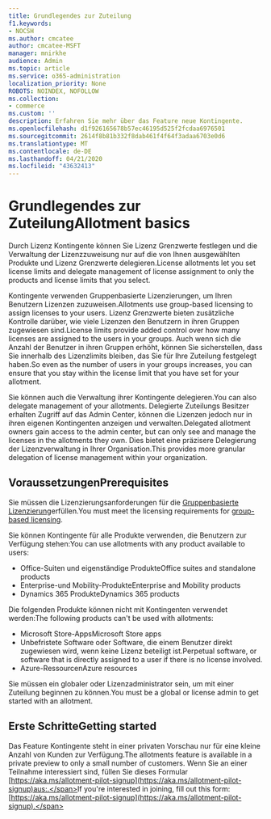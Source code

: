 ```yaml
---
title: Grundlegendes zur Zuteilung
f1.keywords:
- NOCSH
ms.author: cmcatee
author: cmcatee-MSFT
manager: mnirkhe
audience: Admin
ms.topic: article
ms.service: o365-administration
localization_priority: None
ROBOTS: NOINDEX, NOFOLLOW
ms.collection:
- commerce
ms.custom: ''
description: Erfahren Sie mehr über das Feature neue Kontingente.
ms.openlocfilehash: d1f926165678b57ec46195d525f2fcdaa6976501
ms.sourcegitcommit: 2614f8b81b332f8dab461f4f64f3adaa6703e0d6
ms.translationtype: MT
ms.contentlocale: de-DE
ms.lasthandoff: 04/21/2020
ms.locfileid: "43632413"
---
```

# <a name="allotment-basics"></a><span data-ttu-id="23862-103">Grundlegendes zur Zuteilung</span><span class="sxs-lookup"><span data-stu-id="23862-103">Allotment basics</span></span>

<span data-ttu-id="23862-104">Durch Lizenz Kontingente können Sie Lizenz Grenzwerte festlegen und die Verwaltung der Lizenzzuweisung nur auf die von Ihnen ausgewählten Produkte und Lizenz Grenzwerte delegieren.</span><span class="sxs-lookup"><span data-stu-id="23862-104">License allotments let you set license limits and delegate management of license assignment to only the products and license limits that you select.</span></span>

<span data-ttu-id="23862-105">Kontingente verwenden Gruppenbasierte Lizenzierungen, um Ihren Benutzern Lizenzen zuzuweisen.</span><span class="sxs-lookup"><span data-stu-id="23862-105">Allotments use group-based licensing to assign licenses to your users.</span></span> <span data-ttu-id="23862-106">Lizenz Grenzwerte bieten zusätzliche Kontrolle darüber, wie viele Lizenzen den Benutzern in ihren Gruppen zugewiesen sind.</span><span class="sxs-lookup"><span data-stu-id="23862-106">License limits provide added control over how many licenses are assigned to the users in your groups.</span></span> <span data-ttu-id="23862-107">Auch wenn sich die Anzahl der Benutzer in ihren Gruppen erhöht, können Sie sicherstellen, dass Sie innerhalb des Lizenzlimits bleiben, das Sie für Ihre Zuteilung festgelegt haben.</span><span class="sxs-lookup"><span data-stu-id="23862-107">So even as the number of users in your groups increases, you can ensure that you stay within the license limit that you have set for your allotment.</span></span>

<span data-ttu-id="23862-108">Sie können auch die Verwaltung ihrer Kontingente delegieren.</span><span class="sxs-lookup"><span data-stu-id="23862-108">You can also delegate management of your allotments.</span></span> <span data-ttu-id="23862-109">Delegierte Zuteilungs Besitzer erhalten Zugriff auf das Admin Center, können die Lizenzen jedoch nur in ihren eigenen Kontingenten anzeigen und verwalten.</span><span class="sxs-lookup"><span data-stu-id="23862-109">Delegated allotment owners gain access to the admin center, but can only see and manage the licenses in the allotments they own.</span></span> <span data-ttu-id="23862-110">Dies bietet eine präzisere Delegierung der Lizenzverwaltung in Ihrer Organisation.</span><span class="sxs-lookup"><span data-stu-id="23862-110">This provides more granular delegation of license management within your organization.</span></span>

## <a name="prerequisites"></a><span data-ttu-id="23862-111">Voraussetzungen</span><span class="sxs-lookup"><span data-stu-id="23862-111">Prerequisites</span></span>

<span data-ttu-id="23862-112">Sie müssen die Lizenzierungsanforderungen für die [Gruppenbasierte Lizenzierung](https://docs.microsoft.com/azure/active-directory/fundamentals/active-directory-licensing-whatis-azure-portal#licensing-requirements)erfüllen.</span><span class="sxs-lookup"><span data-stu-id="23862-112">You must meet the licensing requirements for [group-based licensing](https://docs.microsoft.com/azure/active-directory/fundamentals/active-directory-licensing-whatis-azure-portal#licensing-requirements).</span></span>

<span data-ttu-id="23862-113">Sie können Kontingente für alle Produkte verwenden, die Benutzern zur Verfügung stehen:</span><span class="sxs-lookup"><span data-stu-id="23862-113">You can use allotments with any product available to users:</span></span>

- <span data-ttu-id="23862-114">Office-Suiten und eigenständige Produkte</span><span class="sxs-lookup"><span data-stu-id="23862-114">Office suites and standalone products</span></span>
- <span data-ttu-id="23862-115">Enterprise-und Mobility-Produkte</span><span class="sxs-lookup"><span data-stu-id="23862-115">Enterprise and Mobility products</span></span>
- <span data-ttu-id="23862-116">Dynamics 365 Produkte</span><span class="sxs-lookup"><span data-stu-id="23862-116">Dynamics 365 products</span></span>

<span data-ttu-id="23862-117">Die folgenden Produkte können nicht mit Kontingenten verwendet werden:</span><span class="sxs-lookup"><span data-stu-id="23862-117">The following products can't be used with allotments:</span></span>

- <span data-ttu-id="23862-118">Microsoft Store-Apps</span><span class="sxs-lookup"><span data-stu-id="23862-118">Microsoft Store apps</span></span>
- <span data-ttu-id="23862-119">Unbefristete Software oder Software, die einem Benutzer direkt zugewiesen wird, wenn keine Lizenz beteiligt ist.</span><span class="sxs-lookup"><span data-stu-id="23862-119">Perpetual software, or software that is directly assigned to a user if there is no license involved.</span></span>
- <span data-ttu-id="23862-120">Azure-Ressourcen</span><span class="sxs-lookup"><span data-stu-id="23862-120">Azure resources</span></span>

<span data-ttu-id="23862-121">Sie müssen ein globaler oder Lizenzadministrator sein, um mit einer Zuteilung beginnen zu können.</span><span class="sxs-lookup"><span data-stu-id="23862-121">You must be a global or license admin to get started with an allotment.</span></span>

## <a name="getting-started"></a><span data-ttu-id="23862-122">Erste Schritte</span><span class="sxs-lookup"><span data-stu-id="23862-122">Getting started</span></span>

<span data-ttu-id="23862-123">Das Feature Kontingente steht in einer privaten Vorschau nur für eine kleine Anzahl von Kunden zur Verfügung.</span><span class="sxs-lookup"><span data-stu-id="23862-123">The allotments feature is available in a private preview to only a small number of customers.</span></span> <span data-ttu-id="23862-124">Wenn Sie an einer Teilnahme interessiert sind, füllen Sie dieses Formular [https://aka.ms/allotment-pilot-signup](https://aka.ms/allotment-pilot-signup)aus:.</span><span class="sxs-lookup"><span data-stu-id="23862-124">If you're interested in joining, fill out this form: [https://aka.ms/allotment-pilot-signup](https://aka.ms/allotment-pilot-signup).</span></span>

